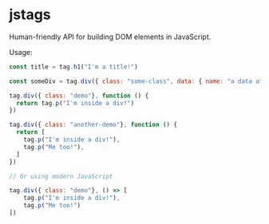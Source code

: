 # jstags
Human-friendly API for building DOM elements in JavaScript.

Usage:

```javascript
const title = tag.h1("I'm a title!")

const someDiv = tag.div({ class: "some-class", data: { name: "a data attribute" } }, "I have a class and a data-attribute!")

tag.div({ class: "demo"}, function () {
  return tag.p("I'm inside a div!")
})

tag.div({ class: "another-demo"}, function () {
  return [
    tag.p("I'm inside a div!"),
    tag.p("Me too!"),
  ]
})

// Or using modern JavaScript

tag.div({ class: "demo"}, () => [
    tag.p("I'm inside a div!"),
    tag.p("Me too!")
])
```
